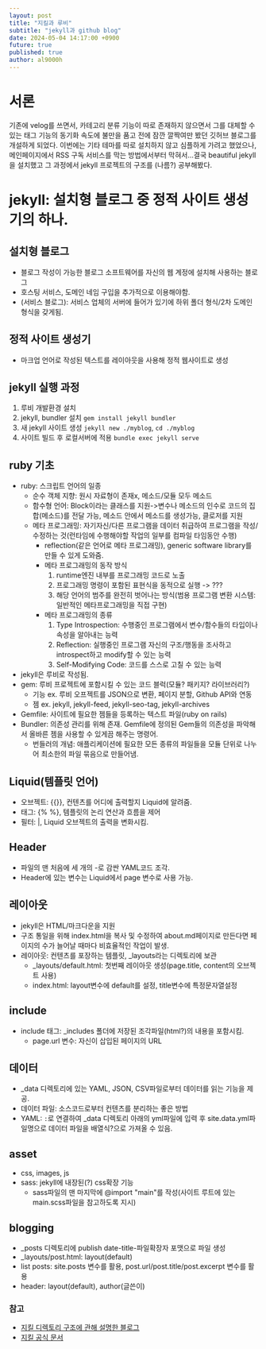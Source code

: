 ```yaml
---
layout: post
title: "지킬과 루비"
subtitle: "jekyll과 github blog"
date: 2024-05-04 14:17:00 +0900
future: true
published: true
author: al9000h
---
```

# 서론
기존에 velog를 쓰면서, 카테고리 분류 기능이 따로 존재하지 않으면서 그를 대체할 수 있는 태그 기능의 동기화 속도에 불만을 품고 전에 잠깐 깔짝여만 봤던 깃허브 블로그를 개설하게 되었다. 이번에는 기타 테마를 따로 설치하지 않고 심플하게 가려고 했었으나, 메인페이지에서 RSS 구독 서비스를 막는 방법에서부터 막혀서...결국 beautiful jekyll을 설치했고 그 과정에서 jekyll 프로젝트의 구조를 (나름?) 공부해봤다.

# jekyll: 설치형 블로그 중 정적 사이트 생성기의 하나. 
## 설치형 블로그
- 블로그 작성이 가능한 블로그 소프트웨어를 자신의 웹 계정에 설치해 사용하는 블로그
- 호스팅 서비스, 도메인 네임 구입을 추가적으로 이용해야함.
- (서비스 블로그): 서비스 업체의 서버에 들어가 있기에 하위 폴더 형식/2차 도메인 형식을 갖게됨.  

## 정적 사이트 생성기
- 마크업 언어로 작성된 텍스트를 레이아웃을 사용해 정적 웹사이트로 생성  

## jekyll 실행 과정
1. 루비 개발환경 설치
2. jekyll, bundler 설치 `gem install jekyll bundler` 
3. 새 jekyll 사이트 생성 `jekyll new ./myblog`, `cd ./myblog`
4. 사이트 빌드 후 로컬서버에 적용 `bundle exec jekyll serve`  

## ruby 기초
- ruby: 스크립트 언어의 일종
  - 순수 객체 지향: 원시 자료형이 존재x, 메소드/모듈 모두 메소드
  - 함수형 언어: Block이라는 클래스를 지원->변수나 메소드의 인수로 코드의 집합(메소드)를 전달 가능, 메소드 안에서 메소드를 생성가능, 클로저를 지원
  - 메타 프로그래밍: 자기자신/다른 프로그램을 데이터 취급하여 프로그램을 작성/수정하는 것(런타임에 수행해야할 작업의 일부를 컴파일 타임동안 수행)
    - reflection(같은 언어로 메타 프로그래밍), generic software library를 만들 수 있게 도와줌.
    - 메타 프로그래밍의 동작 방식
      1. runtime엔진 내부를 프로그래밍 코드로 노출
      2. 프로그래밍 명령이 포함된 표현식을 동적으로 실행 -> ???
      3. 해당 언어의 범주를 완전히 벗어나는 방식(범용 프로그램 변환 시스템: 일반적인 메타프로그래밍을 직접 구현)
    - 메타 프로그래밍의 종류
      1. Type Introspection: 수행중인 프로그램에서 변수/함수들의 타입이나 속성을 알아내는 능력
      2. Reflection: 실행중인 프로그램 자신의 구조/행동을 조사하고 introspect하고 modify할 수 있는 능력
      3. Self-Modifying Code: 코드를 스스로 고칠 수 있는 능력
- jekyll은 루비로 작성됨.
- gem: 루비 프로젝트에 포함시킬 수 있는 코드 블럭(모듈? 패키지? 라이브러리?)
  - 기능 ex. 루비 오프젝트를 JSON으로 변환, 페이지 분할, Github API와 연동
  - 젬 ex. jekyll, jekyll-feed, jekyll-seo-tag, jekyll-archives
- Gemfile: 사이트에 필요한 젬들을 등록하는 텍스트 파일(ruby on rails)
- Bundler: 의존성 관리를 위해 존재. Gemfile에 정의된 Gem들의 의존성을 파악해서 올바른 젬을 사용할 수 있게끔 해주는 명령어.
  - 번들러의 개념: 애플리케이션에 필요한 모든 종류의 파일들을 모듈 단위로 나누어 최소한의 파일 묶음으로 만들어냄.

## Liquid(템플릿 언어)  
- 오브젝트: \{\{\}\}, 컨텐츠를 어디에 출력할지 Liquid에 알려줌.
- 태그: \{\% \%\}, 템플릿의 논리 연산과 흐름을 제어
- 필터: |, Liquid 오브젝트의 출력을 변화시킴.
## Header
- 파일의 맨 처음에 세 개의 -로 감싼 YAML코드 조각.
- Header에 있는 변수는 Liquid에서 page 변수로 사용 가능.
## 레이아웃
- jekyll은 HTML/마크다운을 지원
- 구조 통일을 위해 index.html을 복사 및 수정하여 about.md페이지로 만든다면 페이지의 수가 늘어날 때마다 비효율적인 작업이 발생.
- 레이아웃: 컨텐츠를 포장하는 템플릿, _layouts라는 디렉토리에 보관
  - _layouts/default.html: 첫번째 레이아웃 생성(page.title, content의 오브젝트 사용)
  - index.html: layout변수에 default를 설정, title변수에 특정문자열설정
## include
- include 태그: _includes 폴더에 저장된 조각파일(html?)의 내용을 포함시킴.
  - page.url 변수: 자신이 삽입된 페이지의 URL
## 데이터
- _data 디렉토리에 있는 YAML, JSON, CSV파일로부터 데이터를 읽는 기능을 제공.
- 데이터 파일: 소스코드로부터 컨텐츠를 분리하는 좋은 방법
- YAML: `:`로 연결하여 _data 디렉토리 아래의 yml파일에 입력 후 site.data.yml파일명으로 데이터 파일을 배열식?으로 가져올 수 있음.
## asset
- css, images, js
- sass: jekyll에 내장된(?) css확장 기능
  - sass파일의 맨 마지막에 @import "main"를 작성(사이트 루트에 있는 main.scss파일을 참고하도록 지시)
## blogging
- _posts 디렉토리에 publish date-title-파일확장자 포맷으로 파일 생성
- _layouts/post.html: layout(default)
- list posts: site.posts 변수를 활용, post.url/post.title/post.excerpt 변수를 활용
- header: layout(default), author(글쓴이)

### 참고
- [지킬 디렉토리 구조에 관해 설명한 블로그](https://suhwan.dev/2017/06/23/jekyll-project-structure/)
- [지킬 공식 문서](https://jekyllrb-ko.github.io/docs/)